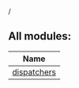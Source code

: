 /



## All modules:  
  
|  Name | 
|---|
| <a name=".ext/dispatchers///PointingToDeclaration/"></a>[dispatchers](dispatchers/index.md)| <a name=".ext/dispatchers///PointingToDeclaration/"></a>

